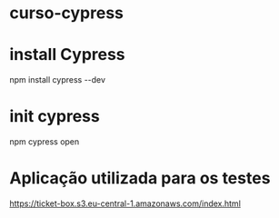 # curso-cypress

# install Cypress

npm install cypress --dev

# init cypress

npm cypress open

# Aplicação utilizada para os testes

https://ticket-box.s3.eu-central-1.amazonaws.com/index.html
